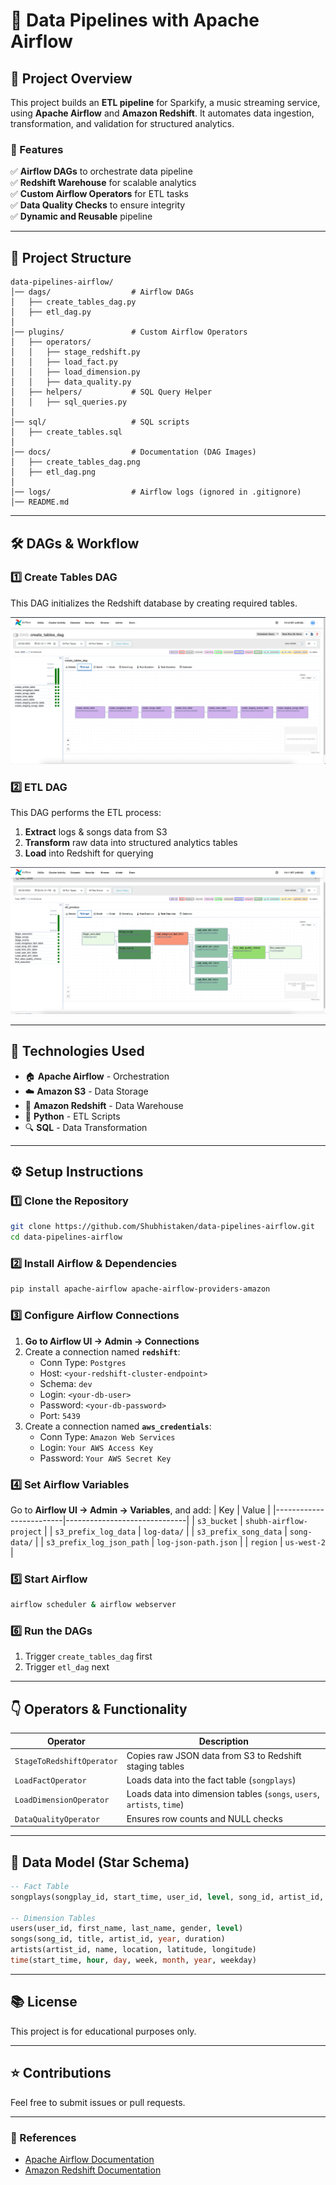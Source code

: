 # 🚀 Data Pipelines with Apache Airflow

## 📌 Project Overview
This project builds an **ETL pipeline** for Sparkify, a music streaming service, using **Apache Airflow** and **Amazon Redshift**. It automates data ingestion, transformation, and validation for structured analytics.

### **🌟 Features**
✅ **Airflow DAGs** to orchestrate data pipeline  
✅ **Redshift Warehouse** for scalable analytics  
✅ **Custom Airflow Operators** for ETL tasks  
✅ **Data Quality Checks** to ensure integrity  
✅ **Dynamic and Reusable** pipeline  

---

## 💽 Project Structure
```
data-pipelines-airflow/
│── dags/                  # Airflow DAGs
│   ├── create_tables_dag.py
│   ├── etl_dag.py
│
│── plugins/               # Custom Airflow Operators
│   ├── operators/         
│   │   ├── stage_redshift.py
│   │   ├── load_fact.py
│   │   ├── load_dimension.py
│   │   ├── data_quality.py
│   ├── helpers/           # SQL Query Helper
│   │   ├── sql_queries.py
│
│── sql/                   # SQL scripts
│   ├── create_tables.sql
│
│── docs/                  # Documentation (DAG Images)
│   ├── create_tables_dag.png
│   ├── etl_dag.png
│
│── logs/                  # Airflow logs (ignored in .gitignore)
│── README.md
```

---

## 🛠️ DAGs & Workflow
### **1️⃣ Create Tables DAG**
This DAG initializes the Redshift database by creating required tables.

![Create Tables DAG](docs/create_tables_dag.png)

### **2️⃣ ETL DAG**
This DAG performs the ETL process:
1. **Extract** logs & songs data from S3  
2. **Transform** raw data into structured analytics tables  
3. **Load** into Redshift for querying  

![ETL DAG](docs/etl_dag.png)

---

## 🚀 **Technologies Used**
- 🏠 **Apache Airflow** - Orchestration  
- ☁️ **Amazon S3** - Data Storage  
- 🔴 **Amazon Redshift** - Data Warehouse  
- 🐖 **Python** - ETL Scripts  
- 🔍 **SQL** - Data Transformation  

---

## ⚙️ **Setup Instructions**
### **1️⃣ Clone the Repository**
```sh
git clone https://github.com/Shubhistaken/data-pipelines-airflow.git
cd data-pipelines-airflow
```

### **2️⃣ Install Airflow & Dependencies**
```sh
pip install apache-airflow apache-airflow-providers-amazon 
```

### **3️⃣ Configure Airflow Connections**
1. **Go to Airflow UI → Admin → Connections**
2. Create a connection named **`redshift`**:
   - Conn Type: `Postgres`
   - Host: `<your-redshift-cluster-endpoint>`
   - Schema: `dev`
   - Login: `<your-db-user>`
   - Password: `<your-db-password>`
   - Port: `5439`
3. Create a connection named **`aws_credentials`**:
   - Conn Type: `Amazon Web Services`
   - Login: `Your AWS Access Key`
   - Password: `Your AWS Secret Key`

### **4️⃣ Set Airflow Variables**
Go to **Airflow UI → Admin → Variables**, and add:
| Key                     | Value |
|-------------------------|------------------------------|
| `s3_bucket`            | `shubh-airflow-project` |
| `s3_prefix_log_data`   | `log-data/` |
| `s3_prefix_song_data`  | `song-data/` |
| `s3_prefix_log_json_path` | `log-json-path.json` |
| `region`               | `us-west-2` |

### **5️⃣ Start Airflow**
```sh
airflow scheduler & airflow webserver
```

### **6️⃣ Run the DAGs**
1. Trigger `create_tables_dag` first
2. Trigger `etl_dag` next

---

## 👇 **Operators & Functionality**
| Operator | Description |
|----------|-------------|
| `StageToRedshiftOperator` | Copies raw JSON data from S3 to Redshift staging tables |
| `LoadFactOperator` | Loads data into the fact table (`songplays`) |
| `LoadDimensionOperator` | Loads data into dimension tables (`songs`, `users`, `artists`, `time`) |
| `DataQualityOperator` | Ensures row counts and NULL checks |

---

## 📄 **Data Model (Star Schema)**
```sql
-- Fact Table
songplays(songplay_id, start_time, user_id, level, song_id, artist_id, session_id, location, user_agent)

-- Dimension Tables
users(user_id, first_name, last_name, gender, level)
songs(song_id, title, artist_id, year, duration)
artists(artist_id, name, location, latitude, longitude)
time(start_time, hour, day, week, month, year, weekday)
```

---

## 📚 **License**
This project is for educational purposes only.

---

## ⭐ **Contributions**
Feel free to submit issues or pull requests.

---

### **🔗 References**
- [Apache Airflow Documentation](https://airflow.apache.org/docs/)
- [Amazon Redshift Documentation](https://docs.aws.amazon.com/redshift/latest/dg/welcome.html)
